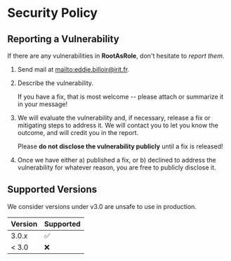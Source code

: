 # Security Policy

## Reporting a Vulnerability

If there are any vulnerabilities in **RootAsRole**, don't hesitate to _report them_.

1. Send mail at <mailto:eddie.billoir@irit.fr>.
2. Describe the vulnerability.

   If you have a fix, that is most welcome -- please attach or summarize it in your message!

3. We will evaluate the vulnerability and, if necessary, release a fix or mitigating steps to address it. We will contact you to let you know the outcome, and will credit you in the report.

   Please **do not disclose the vulnerability publicly** until a fix is released!

4. Once we have either a) published a fix, or b) declined to address the vulnerability for whatever reason, you are free to publicly disclose it.

## Supported Versions

We consider versions under v3.0 are unsafe to use in production.

| Version | Supported          |
| ------- | ------------------ |
| 3.0.x   | :white_check_mark: |
| < 3.0   | :x:                |
